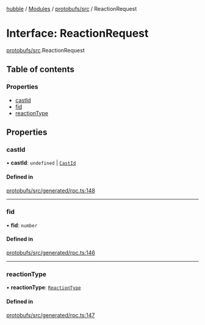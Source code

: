 [hubble](../README.md) / [Modules](../modules.md) / [protobufs/src](../modules/protobufs_src.md) / ReactionRequest

# Interface: ReactionRequest

[protobufs/src](../modules/protobufs_src.md).ReactionRequest

## Table of contents

### Properties

- [castId](protobufs_src.ReactionRequest.md#castid)
- [fid](protobufs_src.ReactionRequest.md#fid)
- [reactionType](protobufs_src.ReactionRequest.md#reactiontype)

## Properties

### castId

• **castId**: `undefined` \| [`CastId`](../modules/protobufs_src.md#castid)

#### Defined in

[protobufs/src/generated/rpc.ts:148](https://github.com/vinliao/hubble/blob/f898740/packages/protobufs/src/generated/rpc.ts#L148)

___

### fid

• **fid**: `number`

#### Defined in

[protobufs/src/generated/rpc.ts:146](https://github.com/vinliao/hubble/blob/f898740/packages/protobufs/src/generated/rpc.ts#L146)

___

### reactionType

• **reactionType**: [`ReactionType`](../enums/protobufs_src.ReactionType.md)

#### Defined in

[protobufs/src/generated/rpc.ts:147](https://github.com/vinliao/hubble/blob/f898740/packages/protobufs/src/generated/rpc.ts#L147)
